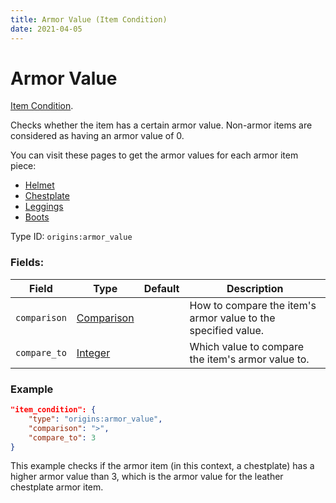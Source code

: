 ```yaml
---
title: Armor Value (Item Condition)
date: 2021-04-05
---
```

# Armor Value

[Item Condition](../item_conditions.md).

Checks whether the item has a certain armor value. Non-armor items are considered as having an armor value of 0. 

You can visit these pages to get the armor values for each armor item piece:

* [Helmet](https://minecraft.fandom.com/wiki/Helmet#Defense_points)
* [Chestplate](https://minecraft.fandom.com/wiki/Chestplate#Defense_points)
* [Leggings](https://minecraft.fandom.com/wiki/Leggings#Defense_points)
* [Boots](https://minecraft.fandom.com/wiki/Boots#Defense_points)



Type ID: `origins:armor_value`

### Fields:

Field  | Type | Default | Description
-------|------|---------|-------------
`comparison` | [Comparison](../data_types/comparison.md) | |  How to compare the item's armor value to the specified value.
`compare_to` | [Integer](../data_types/integer.md) | | Which value to compare the item's armor value to.

### Example
```json
"item_condition": {
    "type": "origins:armor_value",
    "comparison": ">",
    "compare_to": 3
}
```
This example checks if the armor item (in this context, a chestplate) has a higher armor value than 3, which is the armor value for the leather chestplate armor item.